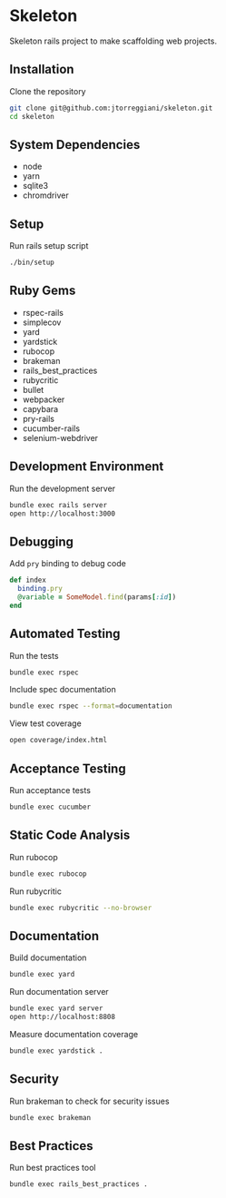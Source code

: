 # Skeleton

Skeleton rails project to make scaffolding web projects.

## Installation

Clone the repository

```sh
git clone git@github.com:jtorreggiani/skeleton.git
cd skeleton
```

## System Dependencies

- node
- yarn
- sqlite3
- chromdriver

## Setup

Run rails setup script

```sh
./bin/setup
```

## Ruby Gems

- rspec-rails
- simplecov
- yard
- yardstick
- rubocop
- brakeman
- rails_best_practices
- rubycritic
- bullet
- webpacker
- capybara
- pry-rails
- cucumber-rails
- selenium-webdriver

## Development Environment

Run the development server

```sh
bundle exec rails server
open http://localhost:3000
```

## Debugging

Add `pry` binding to debug code

```ruby
def index
  binding.pry
  @variable = SomeModel.find(params[:id])
end
```

## Automated Testing

Run the tests

```sh
bundle exec rspec
```

Include spec documentation

```sh
bundle exec rspec --format=documentation
```

View test coverage

```sh
open coverage/index.html
```

## Acceptance Testing

Run acceptance tests

```sh
bundle exec cucumber
```

## Static Code Analysis

Run rubocop

```sh
bundle exec rubocop
```

Run rubycritic

```sh
bundle exec rubycritic --no-browser
```

## Documentation

Build documentation

```sh
bundle exec yard
```

Run documentation server

```sh
bundle exec yard server
open http://localhost:8808
```

Measure documentation coverage

```sh
bundle exec yardstick .
```

## Security

Run brakeman to check for security issues

```sh
bundle exec brakeman
```

## Best Practices

Run best practices tool

```sh
bundle exec rails_best_practices .
```
